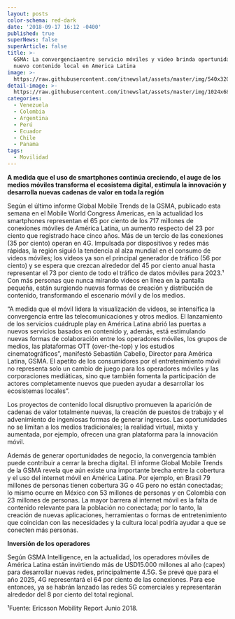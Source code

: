 ```yaml
---
layout: posts
color-schema: red-dark
date: '2018-09-17 16:12 -0400'
published: true
superNews: false
superArticle: false
title: >-
  GSMA: La convergenciaentre servicio móviles y video brinda oportunidades para
  nuevo contenido local en America Latina
image: >-
  https://raw.githubusercontent.com/itnewslat/assets/master/img/540x320/Servicios-moviles-p.jpg
detail-image: >-
  https://raw.githubusercontent.com/itnewslat/assets/master/img/1024x680/Servicios-moviles-g.jpg
categories:
  - Venezuela
  - Colombia
  - Argentina
  - Perú
  - Ecuador
  - Chile
  - Panama
tags:
  - Movilidad
---
```

**A medida que el uso de smartphones continúa creciendo, el auge de los medios móviles transforma el ecosistema digital, estimula la innovación y desarrolla nuevas cadenas de valor en toda la región**

Según el último informe Global Mobile Trends de la GSMA, publicado esta semana en el Mobile World Congress Americas, en la actualidad los smartphones representan el 65 por ciento de los 717 millones de conexiones móviles de América Latina, un aumento respecto del 23 por ciento que registrado hace cinco años. Más de un tercio de las conexiones (35 por ciento) operan en 4G. Impulsada por dispositivos y redes más rápidas, la región siguió la tendencia al alza mundial en el consumo de videos móviles; los videos ya son el principal generador de tráfico (56 por ciento) y se espera que crezcan alrededor del 45 por ciento anual hasta representar el 73 por ciento de todo el tráfico de datos móviles para 2023.¹ Con más personas que nunca mirando videos en línea en la pantalla pequeña, están surgiendo nuevas formas de creación y distribución de contenido, transformando el escenario móvil y de los medios.

“A medida que el móvil lidera la visualización de videos, se intensifica la convergencia entre las telecomunicaciones y otros medios. El lanzamiento de los servicios cuádruple play en América Latina abrió las puertas a nuevos servicios basados en contenido y, además, está estimulando nuevas formas de colaboración entre los operadores móviles, los grupos de medios, las plataformas OTT (over-the-top) y los estudios cinematográficos”, manifestó Sebastián Cabello, Director para América Latina, GSMA. El apetito de los consumidores por el entretenimiento móvil no representa solo un cambio de juego para los operadores móviles y las corporaciones mediáticas, sino que también fomenta la participación de actores completamente nuevos que pueden ayudar a desarrollar los ecosistemas locales”.

Los proyectos de contenido local disruptivo promueven la aparición de cadenas de valor totalmente nuevas, la creación de puestos de trabajo y el advenimiento de ingeniosas formas de generar ingresos. Las oportunidades no se limitan a los medios tradicionales; la realidad virtual, mixta y aumentada, por ejemplo, ofrecen una gran plataforma para la innovación móvil. 

Además de generar oportunidades de negocio, la convergencia también puede contribuir a cerrar la brecha digital. El informe Global Mobile Trends de la GSMA revela que aún existe una importante brecha entre la cobertura y el uso del internet móvil en América Latina. Por ejemplo, en Brasil 79 millones de personas tienen cobertura 3G o 4G pero no están conectadas; lo mismo ocurre en México con 53 millones de personas y en Colombia con 23 millones de personas. La mayor barrera al internet móvil es la falta de contenido relevante para la población no conectada; por lo tanto, la creación de nuevas aplicaciones, herramientas o formas de entretenimiento que coincidan con las necesidades y la cultura local podría ayudar a que se conecten más personas. 

**Inversión de los operadores**

Según GSMA Intelligence, en la actualidad, los operadores móviles de América Latina están invirtiendo más de USD15.000 millones al año (capex) para desarrollar nuevas redes, principalmente 4.5G. Se prevé que para el año 2025, 4G representará el 64 por ciento de las conexiones. Para ese entonces, ya se habrán lanzado las redes 5G comerciales y representarán alrededor del 8 por ciento del total regional. 

¹Fuente: Ericsson Mobility Report Junio 2018.
